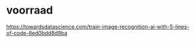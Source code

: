 # voorraad

https://towardsdatascience.com/train-image-recognition-ai-with-5-lines-of-code-8ed0bdd8d9ba
